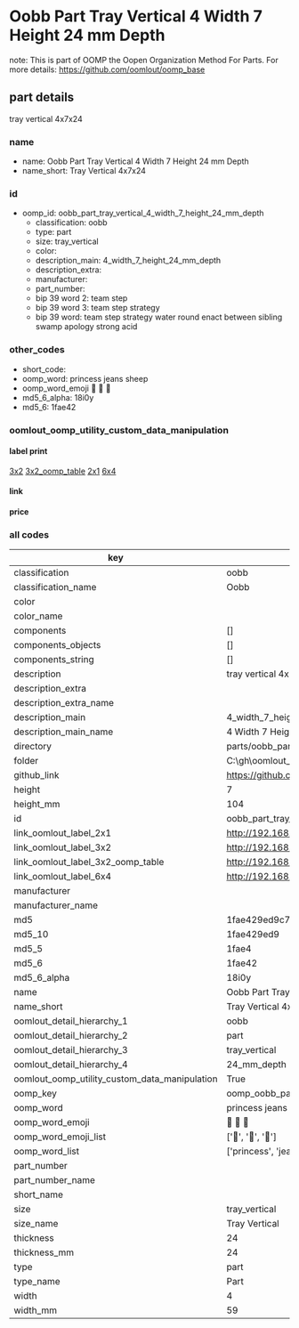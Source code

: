 # Oobb Part Tray Vertical 4 Width 7 Height 24 mm Depth  

note: This is part of OOMP the Oopen Organization Method For Parts. For more details: https://github.com/oomlout/oomp_base

##  part details
  



tray vertical 4x7x24



### name
* name: Oobb Part Tray Vertical 4 Width 7 Height 24 mm Depth
* name_short: Tray Vertical 4x7x24 
### id
* oomp_id: oobb_part_tray_vertical_4_width_7_height_24_mm_depth
  * classification: oobb
  * type: part
  * size: tray_vertical
  * color: 
  * description_main: 4_width_7_height_24_mm_depth
  * description_extra: 
  * manufacturer: 
  * part_number: 
  * bip 39 word 2: team step
  * bip 39 word 3: team step strategy
  * bip 39 word: team step strategy water round enact between sibling swamp apology strong acid

### other_codes
* short_code: 
* oomp_word: princess jeans sheep
* oomp_word_emoji :princess: :jeans: :sheep:
* md5_6_alpha: 18i0y
* md5_6: 1fae42






### oomlout_oomp_utility_custom_data_manipulation
#### label print
[3x2](http://192.168.1.245:1112/?label=oomp%2018i0y)
[3x2_oomp_table](http://192.168.1.108:1112/?label=oomp%2018i0y)
[2x1](http://192.168.1.242:1112/?label=oomp%2018i0y)
[6x4](http://192.168.1.55:1112/?label=oomp%2018i0y)    

#### link

                              

#### price







### all codes 
| key | value |  
| --- | --- |  
| classification | oobb |  
| classification_name | Oobb |  
| color |  |  
| color_name |  |  
| components | [] |  
| components_objects | [] |  
| components_string | [] |  
| description | tray vertical 4x7x24 |  
| description_extra |  |  
| description_extra_name |  |  
| description_main | 4_width_7_height_24_mm_depth |  
| description_main_name | 4 Width 7 Height 24 mm Depth |  
| directory | parts/oobb_part_tray_vertical_4_width_7_height_24_mm_depth |  
| folder | C:\gh\oomlout_oobb_version_4_generated_parts\parts\oobb_part_tray_vertical_4_width_7_height_24_mm_depth |  
| github_link | https://github.com/oomlout/oomlout_oomp_part_src/tree/main/parts/oobb_part_tray_vertical_4_width_7_height_24_mm_depth |  
| height | 7 |  
| height_mm | 104 |  
| id | oobb_part_tray_vertical_4_width_7_height_24_mm_depth |  
| link_oomlout_label_2x1 | http://192.168.1.242:1112/?label=oomp%2018i0y |  
| link_oomlout_label_3x2 | http://192.168.1.245:1112/?label=oomp%2018i0y |  
| link_oomlout_label_3x2_oomp_table | http://192.168.1.108:1112/?label=oomp%2018i0y |  
| link_oomlout_label_6x4 | http://192.168.1.55:1112/?label=oomp%2018i0y |  
| manufacturer |  |  
| manufacturer_name |  |  
| md5 | 1fae429ed9c7a2b525de3f7dadb55ef5 |  
| md5_10 | 1fae429ed9 |  
| md5_5 | 1fae4 |  
| md5_6 | 1fae42 |  
| md5_6_alpha | 18i0y |  
| name | Oobb Part Tray Vertical 4 Width 7 Height 24 mm Depth |  
| name_short | Tray Vertical 4x7x24  |  
| oomlout_detail_hierarchy_1 | oobb |  
| oomlout_detail_hierarchy_2 | part |  
| oomlout_detail_hierarchy_3 | tray_vertical |  
| oomlout_detail_hierarchy_4 | 24_mm_depth |  
| oomlout_oomp_utility_custom_data_manipulation | True |  
| oomp_key | oomp_oobb_part_tray_vertical_4_width_7_height_24_mm_depth |  
| oomp_word | princess jeans sheep |  
| oomp_word_emoji | :princess: :jeans: :sheep: |  
| oomp_word_emoji_list | [':princess:', ':jeans:', ':sheep:'] |  
| oomp_word_list | ['princess', 'jeans', 'sheep'] |  
| part_number |  |  
| part_number_name |  |  
| short_name |  |  
| size | tray_vertical |  
| size_name | Tray Vertical |  
| thickness | 24 |  
| thickness_mm | 24 |  
| type | part |  
| type_name | Part |  
| width | 4 |  
| width_mm | 59 |  
